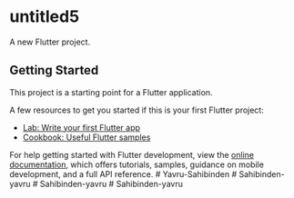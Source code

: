 # untitled5

A new Flutter project.

## Getting Started

This project is a starting point for a Flutter application.

A few resources to get you started if this is your first Flutter project:

- [Lab: Write your first Flutter app](https://docs.flutter.dev/get-started/codelab)
- [Cookbook: Useful Flutter samples](https://docs.flutter.dev/cookbook)

For help getting started with Flutter development, view the
[online documentation](https://docs.flutter.dev/), which offers tutorials,
samples, guidance on mobile development, and a full API reference.
#   Y a v r u - S a h i b i n d e n  
 #   S a h i b i n d e n - y a v r u  
 #   S a h i b i n d e n - y a v r u  
 #   S a h i b i n d e n - y a v r u  
 